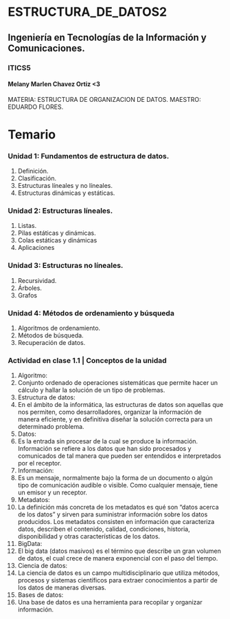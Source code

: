 # ESTRUCTURA_DE_DATOS2
## Ingeniería en Tecnologías de la Información y Comunicaciones.
### ITICS5
#### Melany Marlen Chavez Ortiz <3

MATERIA: ESTRUCTURA DE ORGANIZACION DE DATOS.
MAESTRO: EDUARDO FLORES.

# Temario

### Unidad 1: Fundamentos de estructura de datos.
<ol>
  <li>Definición.</li>
  <li>Clasificación.</li>
  <li>Estructuras líneales y no líneales.</li>
  <li>Estructuras dinámicas y estáticas.</li>
</ol>

### Unidad 2: Estructuras líneales.
<ol>
  <li>Listas.</li>
  <li>Pilas estáticas y dinámicas.</li>
  <li>Colas estáticas y dinámicas</li>
  <li>Aplicaciones</li>
</ol>

### Unidad 3: Estructuras no líneales.
<ol>
  <li>Recursividad.</li>
  <li>Árboles.</li>
  <li>Grafos</li>
</ol>

### Unidad 4: Métodos de ordenamiento y búsqueda
<ol>
  <li>Algoritmos de ordenamiento.</li>
  <li>Métodos de búsqueda.</li>
  <li>Recuperación de datos.</li>
</ol>

### Actividad en clase 1.1 | Conceptos de la unidad
<ol>

<li>Algoritmo:</li>
<li>Conjunto ordenado de operaciones sistemáticas que permite hacer un cálculo y hallar la solución de un tipo de problemas.</li>
<li>Estructura de datos:</li>
<li>En el ámbito de la informática, las estructuras de datos son aquellas que nos permiten, como desarrolladores, organizar la información de manera eficiente, y en definitiva diseñar la solución correcta para un determinado problema.</li>
<li>Datos:</li>
<li>Es la entrada sin procesar de la cual se produce la información. Información se refiere a los datos que han sido procesados y comunicados de tal manera que pueden ser entendidos e interpretados por el receptor.</li>
<li>Información:</li>
<li>Es un mensaje, normalmente bajo la forma de un documento o algún tipo de comunicación audible o visible. Como cualquier mensaje, tiene un emisor y un receptor.</li>
<li>Metadatos:</li>
<li>La definición más concreta de los metadatos es qué son “datos acerca de los datos” y sirven para suministrar información sobre los datos producidos. Los metadatos consisten en información que caracteriza datos, describen el contenido, calidad, condiciones, historia, disponibilidad y otras características de los datos.</li>
<li>BigData:</li>
<li>El big data (datos masivos) es el término que describe un gran volumen de datos, el cual crece de manera exponencial con el paso del tiempo. </li>
<li>Ciencia de datos:</li>
<li>La ciencia de datos es un campo multidisciplinario que utiliza métodos, procesos y sistemas científicos para extraer conocimientos a partir de los datos de maneras diversas.</li>
<li>Bases de datos:</li>
<li>Una base de datos es una herramienta para recopilar y organizar información.</li>

</ol>